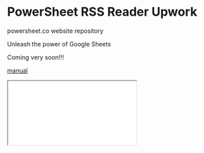 # PowerSheet RSS Reader Upwork

powersheet.co website repository

Unleash the power of Google Sheets

Coming very soon!!!

[manual](manual.md)

 <iframe src="src="https://docs.google.com/spreadsheet/pub?key=1rWnBxvS-7w7baSJjVcvTzefrPKKPm5qwrH5fJMEThhA&gid=0&gridlines=false&range=A1:D20"" title="Tiers Comparison"></iframe>
